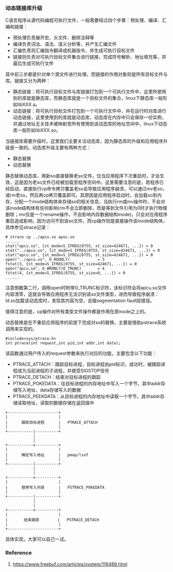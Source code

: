 ### 动态链接库升级
C语言程序从源代码编程可执行文件，一般需要经过四个步骤：预处理、编译、汇编和链接：
- 预处理负责展开宏、头文件、删除注释等
- 编译负责词法、语法、语义分析等，并产生汇编文件
- 汇编负责将汇编指令翻译成机器指令，并生成可执行目标文件
- 链接则负责对可执行目标文件集合进行链接，完成符号解析、地址填充等，并最后生成可执行文件

其中前三步都是针对单个源文件进行处理，而链接的作用对象则是所有目标文件与库。链接又分为两种：
- 静态链接：将可执行目标文件与库链接打包到一个可执行文件中，这里所使用到的库就是静态库，而静态库就是一个目标文件的集合，linux下静态库一般形如libXXX.a。
- 动态链接：将可执行目标文件打包到一个可执行文件中，并在运行时对库进行动态链接，这里使用到的库就是动态库，动态库在内存中只会保存一份实例，并通过地址无关技术被映射至所有使用到该动态库的地址空间中，linux下动态库一般形如libXXX.so。

当链接库需要升级时，这里我们主要关注动态库，因为静态库的升级和应用程序升级是一致的。动态库升级主要有两种方式：
- 静态替换
- 动态替换

静态替换动态库，用新so直接替换老so文件。仅当应用程序下次重启时，才会生效，这是因为老so文件已经被加载至程序空间中。这里需要注意的是，若程序已经启动，直接执行cp命令拷贝覆盖老so会导致应用程序崩溃，可以通过mv老so，或rm老so，然后再cp拷贝覆盖即可。其原因是应用程序启动时，会加载so到内存，分配一个inode结构体来存储so的相关信息，当执行rm或mv操作时，不会对该inode结构体有任何影响(rm不会立即删除，而是等到文件引用为0时才执行物理删除；mv仅是一个rename操作，不会影响内存数据结构inode)，只会对应用程序重启造成影响，因为访问不到该so文件。而cp操作则是直接操作该inode结构体，具体参见strace记录：
```
# strace cp ../apcu.so apuc.so
......
stat("apcu.so", {st_mode=S_IFREG|0755, st_size=424671, ...}) = 0
stat("../apcu.so", {st_mode=S_IFREG|0755, st_size=424671, ...}) = 0
stat("apcu.so", {st_mode=S_IFREG|0755, st_size=424671, ...}) = 0
open("../apcu.so", O_RDONLY)            = 3
fstat(3, {st_mode=S_IFREG|0755, st_size=424671, ...}) = 0
open("apcu.so", O_WRONLY|O_TRUNC)       = 4
fstat(4, {st_mode=S_IFREG|0755, st_size=0, ...}) = 0
......
```
注意倒数第二行，调用open时附带O_TRUNC标识符，该标识符会将apcu.so文件内容清零，这就会导致应用程序无法识别该so文件类型，进而导致程序崩溃：ld.so加载该动态库时，发现其内容为空，会报segmentation fault段错误。

值得注意的是，cp操作对所有类型文件操作都是作用在原inode之上的。

动态替换是在不重启应用程序的前提下完成对so的替换，主要是借助pstrace系统调用来实现的。
```
#include<sys/ptrace.h>
int ptrace(int request,int pid,int addr,int data);
```
该函数通过用户传入的request参数来执行对应的功能，主要包含以下功能：
- PTRACE_ATTACH：跟踪目标进程，目标进程由pid标识，成功时，被跟踪进程成为当前进程的子进程，并接受SIGSTOP信号
- PTRACE_DETACH：结束对目标进程的跟踪
- PTRACE_POKEDATA：往目标进程的内存地址中写入一个字节，其中addr存储写入地址，data存储写入的数据
- PTRACE_PEEKDATA：从目标进程的内存地址中读取一个字节，其中addr存储读取地址，读取的数据存储在返回值中
```
+----------------------+
|                      |
|      跟踪目标进程      |   PTRACE_ATTACH
|                      |
+-----------|----------+
            |
            |
+-----------v----------+
|                      |
|      确定写入地址      |   pmap/lsof
|                      |
+-----------|----------+
            |
            |
+-----------v----------+
|                      |
|      替换写入内容      |   PSTRACE_POKEDATA
|                      |
+-----------|----------+
            |
            |
+-----------v----------+
|                      |
|       结束跟踪        |   PSTRACE_DETACH
|                      |
+----------------------+
```
具体实现，大家可以自己一试。

### Reference
1. https://www.freebuf.com/articles/system/116489.html
